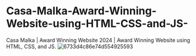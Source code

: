 # Casa-Malka-Award-Winning-Website-using-HTML-CSS-and-JS-
Casa Malka | Award Winning Website 2024 | Award Winning Website using HTML, CSS, and JS.
![6733d4c86e74d554925593](https://github.com/user-attachments/assets/04f10258-dae9-49b3-a641-1143d6e5537f)
